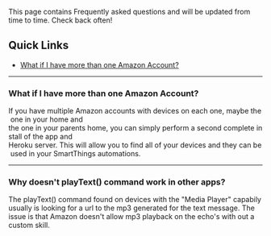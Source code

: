 This page contains Frequently asked questions and will be updated from time to time.
Check back often!

## Quick Links

* [What if I have more than one Amazon Account?](#What-if-I-have-more-than-one-Amazon-Account)

---

### <h3 class="doc-head">What if I have more than one Amazon Account?</h3>

  If you have multiple Amazon accounts with devices on each one, maybe the one in your home and the one in your parents home, you can simply perform a second complete install of the app and Heroku server. This will allow you to find all of your devices and they can be used in your SmartThings automations.

---

### <h3 class="doc-head">Why doesn't playText() command work in other apps?</h3>

The playText() command found on devices with the "Media Player" capabily usually is looking for a url to the mp3 generated for the text message.
The issue is that Amazon doesn't allow mp3 playback on the echo's with out a custom skill.
